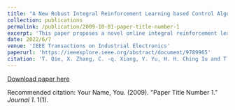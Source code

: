 ```yaml
---
title: "A New Robust Integral Reinforcement Learning based Control Algorithm for Interleaved DC/DC Boost Converter"
collection: publications
permalink: /publication/2009-10-01-paper-title-number-1
excerpt: 'This paper proposes a novel online integral reinforcement learning (IRL) based data-driven control algorithm for interleaved DC/DC boost converter. The proposed algorithm is independent of system model due to the usage of a three-layer neural network (NN). Furthermore, its controller gains are autonomously adjusted online through the value function-based NN weights updating mechanism, whcih simplifies the controller gain tuning process. Compared to the conventional model-dependent control approaches, it provides superior control performance. Additionally, the proposed method contributes to significantly reduce the computational burden of classical IRL algorithm by removing the disturbance updating process. Experimental results are presented to verify the efficacy of the proposed algorithm.'
date: 2022/6/7
venue: 'IEEE Transactions on Industrial Electronics'
paperurl: 'https://ieeexplore.ieee.org/abstract/document/9789965'
citation: 'T. Qie, X. Zhang, C. -q. Xiang, Y. Yu, H. H. Ching Iu and T. Fernando, "A New Robust Integral Reinforcement Learning based Control Algorithm for Interleaved DC/DC Boost Converter," in IEEE Transactions on Industrial Electronics, doi: 10.1109/TIE.2022.3179558.'
---
```


[Download paper here](http://academicpages.github.io/files/paper1.pdf)

Recommended citation: Your Name, You. (2009). "Paper Title Number 1." <i>Journal 1</i>. 1(1).